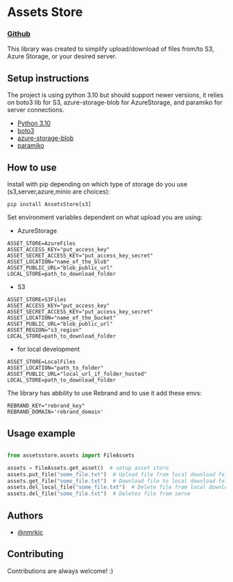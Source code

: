 # Assets Store
### [**Github**](https://github.com/nmrkic/AssetsStore)

This library was created to simplify upload/download of files from/to S3, Azure Storage, or your desired server. 

## Setup instructions

The project is using python 3.10 but should support newer versions, it relies on boto3 lib for S3, azure-storage-blob for AzureStorage, and paramiko for server connections.


- [Python 3.10](python.org/downloads/)
- [boto3](https://boto3.amazonaws.com/v1/documentation/api/latest/index.html)
- [azure-storage-blob](https://pypi.org/project/azure-storage-blob/)
- [paramiko](https://www.paramiko.org/)


## How to use

Install with pip depending on which type of storage do you use (s3,server,azure,minio are choices):

``` pip install AssetsStore[s3] ```

Set environment variables dependent on what upload you are using:

- AzureStorage

```
ASSET_STORE=AzureFiles
ASSET_ACCESS_KEY="put_access_key"
ASSET_SECRET_ACCESS_KEY="put_access_key_secret"
ASSET_LOCATION="name_of_the_blob"
ASSET_PUBLIC_URL="blob_public_url"
LOCAL_STORE=path_to_download_folder
```

- S3

```
ASSET_STORE=S3Files
ASSET_ACCESS_KEY="put_access_key"
ASSET_SECRET_ACCESS_KEY="put_access_key_secret"
ASSET_LOCATION="name_of_the_bucket"
ASSET_PUBLIC_URL="blob_public_url"
ASSET_REGION="s3_region"
LOCAL_STORE=path_to_download_folder
```

- for local development

```
ASSET_STORE=LocalFiles
ASSET_LOCATION="path_to_folder"
ASSET_PUBLIC_URL="local_url_if_folder_hosted"
LOCAL_STORE=path_to_download_folder
```

The library has abbility to use Rebrand and to use it add these envs:

```
REBRAND_KEY="rebrand_key"
REBRAND_DOMAIN='rebrand_domain'
```

## Usage example

```python

from assetsstore.assets import FileAssets

assets = FileAssets.get_asset()  # setup asset store
assets.put_file("some_file.txt")  # Upload file from local download folder
assets.get_file("some_file.txt")  # Download file to local download folder
assets.del_local_file("some_file.txt")  # Delete file from local download folder
assets.del_file("some_file.txt")  # Deletes file from serve
```


## Authors

  

- [@nmrkic](https://github.com/nmrkic)

  
  

## Contributing

  

Contributions are always welcome! :)

